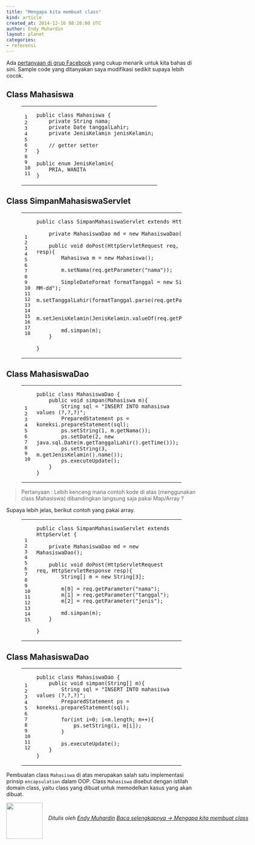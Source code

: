 ```yaml
---
title: "Mengapa kita membuat class"
kind: article
created_at: 2014-12-16 08:26:00 UTC
author: Endy Muhardin
layout: planet
categories:
- referensi
---
```

<p>Ada <a href="https://www.facebook.com/groups/ForumJavaIndonesia/10152533869543017">pertanyaan di grup Facebook</a> yang cukup menarik untuk kita bahas di sini. Sample code yang ditanyakan saya modifikasi sedikit supaya lebih cocok.</p>

<h2>Class Mahasiswa</h2>

<figure class='code'><figcaption><span></span></figcaption><div class="highlight"><table><tr><td class="gutter"><pre class="line-numbers"><span class='line-number'>1</span>
<span class='line-number'>2</span>
<span class='line-number'>3</span>
<span class='line-number'>4</span>
<span class='line-number'>5</span>
<span class='line-number'>6</span>
<span class='line-number'>7</span>
<span class='line-number'>8</span>
<span class='line-number'>9</span>
<span class='line-number'>10</span>
<span class='line-number'>11</span>
</pre></td><td class='code'><pre><code class='java'><span class='line'><span class="kd">public</span> <span class="kd">class</span> <span class="nc">Mahasiswa</span> <span class="o">{</span>
</span><span class='line'>    <span class="kd">private</span> <span class="n">String</span> <span class="n">nama</span><span class="o">;</span>
</span><span class='line'>    <span class="kd">private</span> <span class="n">Date</span> <span class="n">tanggalLahir</span><span class="o">;</span>
</span><span class='line'>    <span class="kd">private</span> <span class="n">JenisKelamin</span> <span class="n">jenisKelamin</span><span class="o">;</span>
</span><span class='line'>
</span><span class='line'>    <span class="c1">// getter setter</span>
</span><span class='line'><span class="o">}</span>
</span><span class='line'>
</span><span class='line'><span class="kd">public</span> <span class="kd">enum</span> <span class="n">JenisKelamin</span><span class="o">{</span>
</span><span class='line'>    <span class="n">PRIA</span><span class="o">,</span> <span class="n">WANITA</span>
</span><span class='line'><span class="o">}</span>
</span></code></pre></td></tr></table></div></figure>


<h2>Class SimpanMahasiswaServlet</h2>

<figure class='code'><figcaption><span></span></figcaption><div class="highlight"><table><tr><td class="gutter"><pre class="line-numbers"><span class='line-number'>1</span>
<span class='line-number'>2</span>
<span class='line-number'>3</span>
<span class='line-number'>4</span>
<span class='line-number'>5</span>
<span class='line-number'>6</span>
<span class='line-number'>7</span>
<span class='line-number'>8</span>
<span class='line-number'>9</span>
<span class='line-number'>10</span>
<span class='line-number'>11</span>
<span class='line-number'>12</span>
<span class='line-number'>13</span>
<span class='line-number'>14</span>
<span class='line-number'>15</span>
<span class='line-number'>16</span>
<span class='line-number'>17</span>
<span class='line-number'>18</span>
</pre></td><td class='code'><pre><code class='java'><span class='line'><span class="kd">public</span> <span class="kd">class</span> <span class="nc">SimpanMahasiswaServlet</span> <span class="kd">extends</span> <span class="n">HttpServlet</span> <span class="o">{</span>
</span><span class='line'>
</span><span class='line'>    <span class="kd">private</span> <span class="n">MahasiswaDao</span> <span class="n">md</span> <span class="o">=</span> <span class="k">new</span> <span class="n">MahasiswaDao</span><span class="o">();</span>
</span><span class='line'>
</span><span class='line'>    <span class="kd">public</span> <span class="kt">void</span> <span class="nf">doPost</span><span class="o">(</span><span class="n">HttpServletRequest</span> <span class="n">req</span><span class="o">,</span> <span class="n">HttpServletResponse</span> <span class="n">resp</span><span class="o">){</span>
</span><span class='line'>        <span class="n">Mahasiswa</span> <span class="n">m</span> <span class="o">=</span> <span class="k">new</span> <span class="n">Mahasiswa</span><span class="o">();</span>
</span><span class='line'>
</span><span class='line'>        <span class="n">m</span><span class="o">.</span><span class="na">setNama</span><span class="o">(</span><span class="n">req</span><span class="o">.</span><span class="na">getParameter</span><span class="o">(</span><span class="s">&quot;nama&quot;</span><span class="o">));</span>
</span><span class='line'>
</span><span class='line'>        <span class="n">SimpleDateFormat</span> <span class="n">formatTanggal</span> <span class="o">=</span> <span class="k">new</span> <span class="n">SimpleDateFormat</span><span class="o">(</span><span class="s">&quot;yyyy-MM-dd&quot;</span><span class="o">);</span>
</span><span class='line'>        <span class="n">m</span><span class="o">.</span><span class="na">setTanggalLahir</span><span class="o">(</span><span class="n">formatTanggal</span><span class="o">.</span><span class="na">parse</span><span class="o">(</span><span class="n">req</span><span class="o">.</span><span class="na">getParameter</span><span class="o">(</span><span class="s">&quot;tanggal&quot;</span><span class="o">)));</span>
</span><span class='line'>
</span><span class='line'>        <span class="n">m</span><span class="o">.</span><span class="na">setJenisKelamin</span><span class="o">(</span><span class="n">JenisKelamin</span><span class="o">.</span><span class="na">valueOf</span><span class="o">(</span><span class="n">req</span><span class="o">.</span><span class="na">getParameter</span><span class="o">(</span><span class="s">&quot;jenis&quot;</span><span class="o">)));</span>
</span><span class='line'>
</span><span class='line'>        <span class="n">md</span><span class="o">.</span><span class="na">simpan</span><span class="o">(</span><span class="n">m</span><span class="o">);</span>
</span><span class='line'>    <span class="o">}</span>
</span><span class='line'>
</span><span class='line'><span class="o">}</span>
</span></code></pre></td></tr></table></div></figure>


<h2>Class MahasiswaDao</h2>

<figure class='code'><figcaption><span></span></figcaption><div class="highlight"><table><tr><td class="gutter"><pre class="line-numbers"><span class='line-number'>1</span>
<span class='line-number'>2</span>
<span class='line-number'>3</span>
<span class='line-number'>4</span>
<span class='line-number'>5</span>
<span class='line-number'>6</span>
<span class='line-number'>7</span>
<span class='line-number'>8</span>
<span class='line-number'>9</span>
<span class='line-number'>10</span>
</pre></td><td class='code'><pre><code class='java'><span class='line'><span class="kd">public</span> <span class="kd">class</span> <span class="nc">MahasiswaDao</span> <span class="o">{</span>
</span><span class='line'>    <span class="kd">public</span> <span class="kt">void</span> <span class="nf">simpan</span><span class="o">(</span><span class="n">Mahasiswa</span> <span class="n">m</span><span class="o">){</span>
</span><span class='line'>        <span class="n">String</span> <span class="n">sql</span> <span class="o">=</span> <span class="s">&quot;INSERT INTO mahasiswa values (?,?,?)&quot;</span><span class="o">;</span>
</span><span class='line'>        <span class="n">PreparedStatement</span> <span class="n">ps</span> <span class="o">=</span> <span class="n">koneksi</span><span class="o">.</span><span class="na">prepareStatement</span><span class="o">(</span><span class="n">sql</span><span class="o">);</span>
</span><span class='line'>        <span class="n">ps</span><span class="o">.</span><span class="na">setString</span><span class="o">(</span><span class="mi">1</span><span class="o">,</span> <span class="n">m</span><span class="o">.</span><span class="na">getNama</span><span class="o">());</span>
</span><span class='line'>        <span class="n">ps</span><span class="o">.</span><span class="na">setDate</span><span class="o">(</span><span class="mi">2</span><span class="o">,</span> <span class="k">new</span> <span class="n">java</span><span class="o">.</span><span class="na">sql</span><span class="o">.</span><span class="na">Date</span><span class="o">(</span><span class="n">m</span><span class="o">.</span><span class="na">getTanggalLahir</span><span class="o">().</span><span class="na">getTime</span><span class="o">()));</span>
</span><span class='line'>        <span class="n">ps</span><span class="o">.</span><span class="na">setString</span><span class="o">(</span><span class="mi">3</span><span class="o">,</span> <span class="n">m</span><span class="o">.</span><span class="na">getJenisKelamin</span><span class="o">().</span><span class="na">name</span><span class="o">());</span>
</span><span class='line'>        <span class="n">ps</span><span class="o">.</span><span class="na">executeUpdate</span><span class="o">();</span>
</span><span class='line'>    <span class="o">}</span>
</span><span class='line'><span class="o">}</span>
</span></code></pre></td></tr></table></div></figure>


<blockquote><p>Pertanyaan : Lebih kenceng mana contoh kode di atas (menggunakan class Mahasiswa) dibandingkan langsung saja pakai Map/Array ?</p></blockquote>

<p>Supaya lebih jelas, berikut contoh yang pakai array.</p>

<figure class='code'><figcaption><span></span></figcaption><div class="highlight"><table><tr><td class="gutter"><pre class="line-numbers"><span class='line-number'>1</span>
<span class='line-number'>2</span>
<span class='line-number'>3</span>
<span class='line-number'>4</span>
<span class='line-number'>5</span>
<span class='line-number'>6</span>
<span class='line-number'>7</span>
<span class='line-number'>8</span>
<span class='line-number'>9</span>
<span class='line-number'>10</span>
<span class='line-number'>11</span>
<span class='line-number'>12</span>
<span class='line-number'>13</span>
<span class='line-number'>14</span>
<span class='line-number'>15</span>
</pre></td><td class='code'><pre><code class='java'><span class='line'><span class="kd">public</span> <span class="kd">class</span> <span class="nc">SimpanMahasiswaServlet</span> <span class="kd">extends</span> <span class="n">HttpServlet</span> <span class="o">{</span>
</span><span class='line'>
</span><span class='line'>    <span class="kd">private</span> <span class="n">MahasiswaDao</span> <span class="n">md</span> <span class="o">=</span> <span class="k">new</span> <span class="n">MahasiswaDao</span><span class="o">();</span>
</span><span class='line'>
</span><span class='line'>    <span class="kd">public</span> <span class="kt">void</span> <span class="nf">doPost</span><span class="o">(</span><span class="n">HttpServletRequest</span> <span class="n">req</span><span class="o">,</span> <span class="n">HttpServletResponse</span> <span class="n">resp</span><span class="o">){</span>
</span><span class='line'>        <span class="n">String</span><span class="o">[]</span> <span class="n">m</span> <span class="o">=</span> <span class="k">new</span> <span class="n">String</span><span class="o">[</span><span class="mi">3</span><span class="o">];</span>
</span><span class='line'>
</span><span class='line'>        <span class="n">m</span><span class="o">[</span><span class="mi">0</span><span class="o">]</span> <span class="o">=</span> <span class="n">req</span><span class="o">.</span><span class="na">getParameter</span><span class="o">(</span><span class="s">&quot;nama&quot;</span><span class="o">);</span>
</span><span class='line'>        <span class="n">m</span><span class="o">[</span><span class="mi">1</span><span class="o">]</span> <span class="o">=</span> <span class="n">req</span><span class="o">.</span><span class="na">getParameter</span><span class="o">(</span><span class="s">&quot;tanggal&quot;</span><span class="o">);</span>
</span><span class='line'>        <span class="n">m</span><span class="o">[</span><span class="mi">2</span><span class="o">]</span> <span class="o">=</span> <span class="n">req</span><span class="o">.</span><span class="na">getParameter</span><span class="o">(</span><span class="s">&quot;jenis&quot;</span><span class="o">);</span>
</span><span class='line'>
</span><span class='line'>        <span class="n">md</span><span class="o">.</span><span class="na">simpan</span><span class="o">(</span><span class="n">m</span><span class="o">);</span>
</span><span class='line'>    <span class="o">}</span>
</span><span class='line'>
</span><span class='line'><span class="o">}</span>
</span></code></pre></td></tr></table></div></figure>


<h2>Class MahasiswaDao</h2>

<figure class='code'><figcaption><span></span></figcaption><div class="highlight"><table><tr><td class="gutter"><pre class="line-numbers"><span class='line-number'>1</span>
<span class='line-number'>2</span>
<span class='line-number'>3</span>
<span class='line-number'>4</span>
<span class='line-number'>5</span>
<span class='line-number'>6</span>
<span class='line-number'>7</span>
<span class='line-number'>8</span>
<span class='line-number'>9</span>
<span class='line-number'>10</span>
<span class='line-number'>11</span>
<span class='line-number'>12</span>
</pre></td><td class='code'><pre><code class='java'><span class='line'><span class="kd">public</span> <span class="kd">class</span> <span class="nc">MahasiswaDao</span> <span class="o">{</span>
</span><span class='line'>    <span class="kd">public</span> <span class="kt">void</span> <span class="nf">simpan</span><span class="o">(</span><span class="n">String</span><span class="o">[]</span> <span class="n">m</span><span class="o">){</span>
</span><span class='line'>        <span class="n">String</span> <span class="n">sql</span> <span class="o">=</span> <span class="s">&quot;INSERT INTO mahasiswa values (?,?,?)&quot;</span><span class="o">;</span>
</span><span class='line'>        <span class="n">PreparedStatement</span> <span class="n">ps</span> <span class="o">=</span> <span class="n">koneksi</span><span class="o">.</span><span class="na">prepareStatement</span><span class="o">(</span><span class="n">sql</span><span class="o">);</span>
</span><span class='line'>
</span><span class='line'>        <span class="k">for</span><span class="o">(</span><span class="kt">int</span> <span class="n">i</span><span class="o">=</span><span class="mi">0</span><span class="o">;</span> <span class="n">i</span><span class="o">&lt;</span><span class="n">m</span><span class="o">.</span><span class="na">length</span><span class="o">;</span> <span class="n">m</span><span class="o">++){</span>
</span><span class='line'>            <span class="n">ps</span><span class="o">.</span><span class="na">setString</span><span class="o">(</span><span class="n">i</span><span class="o">,</span> <span class="n">m</span><span class="o">[</span><span class="n">i</span><span class="o">]);</span>
</span><span class='line'>        <span class="o">}</span>
</span><span class='line'>
</span><span class='line'>        <span class="n">ps</span><span class="o">.</span><span class="na">executeUpdate</span><span class="o">();</span>
</span><span class='line'>    <span class="o">}</span>
</span><span class='line'><span class="o">}</span>
</span></code></pre></td></tr></table></div></figure>


<p>Pembuatan class <code>Mahasiswa</code> di atas merupakan salah satu implementasi prinsip <code>encapsulation</code> dalam OOP. Class <code>Mahasiswa</code> disebut dengan istilah domain class, yaitu class yang dibuat untuk memodelkan kasus yang akan dibuat.</p>


<div class="author">
  <img src="http://www.gravatar.com/avatar/31694bbf42349c6b6adfe893bb1e19d8.png" style="width: 96px; height: 96;">
  <span style="position: absolute; padding: 32px 15px;">
    <i>Ditulis oleh <a href="http://about.me/endy.muhardin">Endy Muhardin</a> 
    <a class="more-link" href="http://software.endy.muhardin.com/java/mengapa-kita-membuat-class/">Baca selengkapnya &rarr; Mengapa kita membuat class</a></i>
  </span>
</div>
